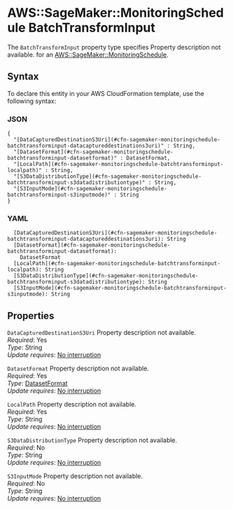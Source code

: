 # AWS::SageMaker::MonitoringSchedule BatchTransformInput<a name="aws-properties-sagemaker-monitoringschedule-batchtransforminput"></a>

<a name="aws-properties-sagemaker-monitoringschedule-batchtransforminput-description"></a>The `BatchTransformInput` property type specifies Property description not available\. for an [AWS::SageMaker::MonitoringSchedule](aws-resource-sagemaker-monitoringschedule.md)\.

## Syntax<a name="aws-properties-sagemaker-monitoringschedule-batchtransforminput-syntax"></a>

To declare this entity in your AWS CloudFormation template, use the following syntax:

### JSON<a name="aws-properties-sagemaker-monitoringschedule-batchtransforminput-syntax.json"></a>

```
{
  "[DataCapturedDestinationS3Uri](#cfn-sagemaker-monitoringschedule-batchtransforminput-datacaptureddestinations3uri)" : String,
  "[DatasetFormat](#cfn-sagemaker-monitoringschedule-batchtransforminput-datasetformat)" : DatasetFormat,
  "[LocalPath](#cfn-sagemaker-monitoringschedule-batchtransforminput-localpath)" : String,
  "[S3DataDistributionType](#cfn-sagemaker-monitoringschedule-batchtransforminput-s3datadistributiontype)" : String,
  "[S3InputMode](#cfn-sagemaker-monitoringschedule-batchtransforminput-s3inputmode)" : String
}
```

### YAML<a name="aws-properties-sagemaker-monitoringschedule-batchtransforminput-syntax.yaml"></a>

```
  [DataCapturedDestinationS3Uri](#cfn-sagemaker-monitoringschedule-batchtransforminput-datacaptureddestinations3uri): String
  [DatasetFormat](#cfn-sagemaker-monitoringschedule-batchtransforminput-datasetformat):
    DatasetFormat
  [LocalPath](#cfn-sagemaker-monitoringschedule-batchtransforminput-localpath): String
  [S3DataDistributionType](#cfn-sagemaker-monitoringschedule-batchtransforminput-s3datadistributiontype): String
  [S3InputMode](#cfn-sagemaker-monitoringschedule-batchtransforminput-s3inputmode): String
```

## Properties<a name="aws-properties-sagemaker-monitoringschedule-batchtransforminput-properties"></a>

`DataCapturedDestinationS3Uri` <a name="cfn-sagemaker-monitoringschedule-batchtransforminput-datacaptureddestinations3uri"></a>
Property description not available\.  
_Required_: Yes  
_Type_: String  
_Update requires_: [No interruption](https://docs.aws.amazon.com/AWSCloudFormation/latest/UserGuide/using-cfn-updating-stacks-update-behaviors.html#update-no-interrupt)

`DatasetFormat` <a name="cfn-sagemaker-monitoringschedule-batchtransforminput-datasetformat"></a>
Property description not available\.  
_Required_: Yes  
_Type_: [DatasetFormat](aws-properties-sagemaker-monitoringschedule-datasetformat.md)  
_Update requires_: [No interruption](https://docs.aws.amazon.com/AWSCloudFormation/latest/UserGuide/using-cfn-updating-stacks-update-behaviors.html#update-no-interrupt)

`LocalPath` <a name="cfn-sagemaker-monitoringschedule-batchtransforminput-localpath"></a>
Property description not available\.  
_Required_: Yes  
_Type_: String  
_Update requires_: [No interruption](https://docs.aws.amazon.com/AWSCloudFormation/latest/UserGuide/using-cfn-updating-stacks-update-behaviors.html#update-no-interrupt)

`S3DataDistributionType` <a name="cfn-sagemaker-monitoringschedule-batchtransforminput-s3datadistributiontype"></a>
Property description not available\.  
_Required_: No  
_Type_: String  
_Update requires_: [No interruption](https://docs.aws.amazon.com/AWSCloudFormation/latest/UserGuide/using-cfn-updating-stacks-update-behaviors.html#update-no-interrupt)

`S3InputMode` <a name="cfn-sagemaker-monitoringschedule-batchtransforminput-s3inputmode"></a>
Property description not available\.  
_Required_: No  
_Type_: String  
_Update requires_: [No interruption](https://docs.aws.amazon.com/AWSCloudFormation/latest/UserGuide/using-cfn-updating-stacks-update-behaviors.html#update-no-interrupt)
